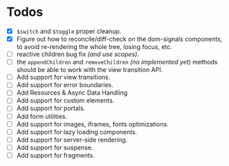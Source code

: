 # Todos

- [x] `$switch` and `$toggle` proper cleanup.
- [x] Figure out how to reconcile/diff-check on the dom-signals components, to avoid re-rendering the whole tree, losing focus, etc.
- [ ] reactive children bug fix _(and use scopes)_.
- [ ] the `appendChildren` and `removeChildren` _(no implemented yet)_ methods should be able to work with the view transition API.
- [ ] Add support for view transitions.
- [ ] Add support for error boundaries.
- [ ] Add Resources & Async Data Handling
- [ ] Add support for custom elements.
- [ ] Add support for portals.
- [ ] Add form utilities.
- [ ] Add support for images, iframes, fonts optimizations.
- [ ] Add support for lazy loading components.
- [ ] Add support for server-side rendering.
- [ ] Add support for suspense.
- [ ] Add support for fragments.
